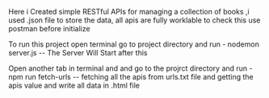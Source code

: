   Here i Created simple RESTful APIs for managing a collection of books ,i used .json file to store the data, all apis are fully worklable to check this use postman before initialize

To run this project open terminal go to project directory  and run  - nodemon server.js
  -- The Server Will Start after this  

Open another tab in terminal and and go to the projrct directory and run  - npm run fetch-urls
 -- fetching all the apis from urls.txt file and getting the apis value and write all data in .html file  